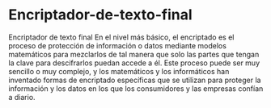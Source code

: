 # Encriptador-de-texto-final
Encriptador de texto final
En el nivel más básico, el encriptado es el proceso de protección de información o datos mediante modelos matemáticos para mezclarlos de tal manera que solo las partes que tengan la clave para descifrarlos puedan accede a él. Este proceso puede ser muy sencillo o muy complejo, y los matemáticos y los informáticos han inventado formas de encriptado específicas que se utilizan para proteger la información y los datos en los que los consumidores y las empresas confían a diario. 
